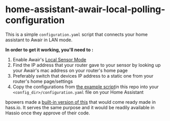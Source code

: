 # home-assistant-awair-local-polling-configuration

This is a simple `configuration.yaml` script that connects your home assistant to Awair in LAN mode.

**In order to get it working, you'll need to :**
1. Enable Awair's [Local Sensor Mode](https://support.getawair.com/hc/en-us/articles/360049985053-What-is-the-Local-Sensors-feature-)
2. Find the IP address that your router gave to your sensor by looking up your Awair's mac address on your router's home page
3. Preferably switch that devices IP address to a static one from your router's home page/settings
4. Copy the configurations from [the example script](/configuration.yaml)in this repo into your `<config_dir>/configuration.yaml` file on your Home Assistant

bpowers made a [built-in version of this](https://github.com/home-assistant/core/pull/39538) that would come ready made in hass.io. It serves the same purpose and it would be readily available in Hassio once they approve of their code.
